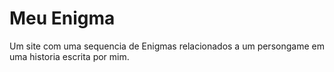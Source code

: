 # Meu Enigma

Um site com uma sequencia de Enigmas relacionados a um persongame em uma historia escrita por mim.

